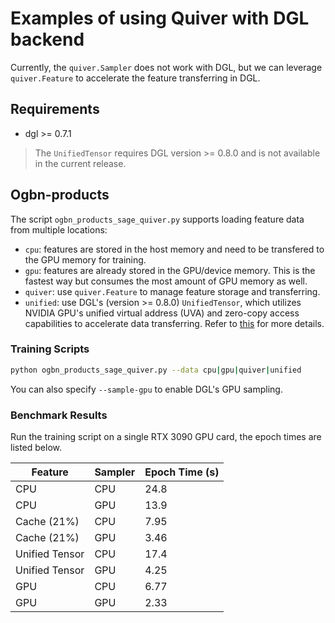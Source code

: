 # Examples of using Quiver with DGL backend

Currently, the `quiver.Sampler` does not work with DGL, but we can leverage `quiver.Feature` to accelerate the feature transferring in DGL.

## Requirements

- dgl >= 0.7.1

> The `UnifiedTensor` requires DGL version >= 0.8.0 and is not available in the current release.

## Ogbn-products

The script `ogbn_products_sage_quiver.py` supports loading feature data from multiple locations:
- `cpu`: features are stored in the host memory and need to be transfered to the GPU memory for training.
- `gpu`: features are already stored in the GPU/device memory. This is the fastest way but consumes the most amount of GPU memory as well.
- `quiver`: use `quiver.Feature` to manage feature storage and transferring.
- `unified`: use DGL's (version >= 0.8.0) `UnifiedTensor`, which utilizes NVIDIA GPU's unified virtual address (UVA) and zero-copy access capabilities to accelerate data transferring. Refer to [this](https://docs.dgl.ai/en/latest/api/python/dgl.contrib.UnifiedTensor.html) for more details.

### Training Scripts

```bash
python ogbn_products_sage_quiver.py --data cpu|gpu|quiver|unified
```

You can also specify `--sample-gpu` to enable DGL's GPU sampling.

### Benchmark Results

Run the training script on a single RTX 3090 GPU card, the epoch times are listed below.

| Feature        | Sampler | Epoch Time (s) |
|----------------|---------|----------------|
| CPU            | CPU     |           24.8 |
| CPU            | GPU     |           13.9 |
| Cache (21%)    | CPU     |           7.95 |
| Cache (21%)    | GPU     |           3.46 |
| Unified Tensor | CPU     |           17.4 |
| Unified Tensor | GPU     |           4.25 |
| GPU            | CPU     |           6.77 |
| GPU            | GPU     |           2.33 |
